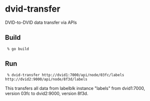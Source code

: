 # dvid-transfer
DVID-to-DVID data transfer via APIs

## Build

     % go build
     
## Run

     % dvid-transfer http://dvid1:7000/api/node/03fc/labels http://dvid2:9000/api/node/8f3d/labels

This transfers all data from labelblk instance "labels" from dvid1:7000, version 03fc to dvid2:9000, version 8f3d.
